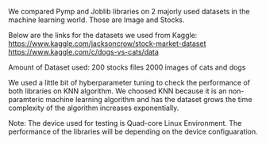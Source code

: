 We compared Pymp and Joblib libraries on 2 majorly used datasets in the machine learning world. Those are Image and Stocks.

Below are the links for the datasets we used from Kaggle:
https://www.kaggle.com/jacksoncrow/stock-market-dataset
https://www.kaggle.com/c/dogs-vs-cats/data

Amount of Dataset used:
200 stocks files
2000 images of cats and dogs

We used a little bit of hyberparameter tuning to check the performance of both libraries on KNN algorithm.
We choosed KNN because it is an non-paramteric machine learning algorithm and has the dataset grows the time complexity of the algorithm increases exponentially.

Note: The device used for testing is Quad-core Linux Environment. The performance of the libraries will be depending on the device configuaration.
